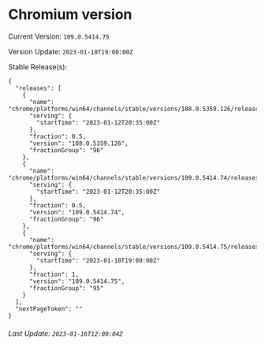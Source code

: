 # Chromium version

Current Version: `109.0.5414.75`

Version Update: `2023-01-10T19:00:00Z`

Stable Release(s):
```
{
  "releases": [
    {
      "name": "chrome/platforms/win64/channels/stable/versions/108.0.5359.126/releases/1673555700",
      "serving": {
        "startTime": "2023-01-12T20:35:00Z"
      },
      "fraction": 0.5,
      "version": "108.0.5359.126",
      "fractionGroup": "96"
    },
    {
      "name": "chrome/platforms/win64/channels/stable/versions/109.0.5414.74/releases/1673555700",
      "serving": {
        "startTime": "2023-01-12T20:35:00Z"
      },
      "fraction": 0.5,
      "version": "109.0.5414.74",
      "fractionGroup": "96"
    },
    {
      "name": "chrome/platforms/win64/channels/stable/versions/109.0.5414.75/releases/1673377200",
      "serving": {
        "startTime": "2023-01-10T19:00:00Z"
      },
      "fraction": 1,
      "version": "109.0.5414.75",
      "fractionGroup": "95"
    }
  ],
  "nextPageToken": ""
}
```

###### Last Update: `2023-01-16T12:00:04Z`
        